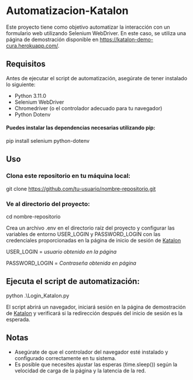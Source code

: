 # Automatizacion-Katalon
Este proyecto tiene como objetivo automatizar la interacción con un formulario web utilizando Selenium WebDriver. En este caso, se utiliza una página de demostración disponible en https://katalon-demo-cura.herokuapp.com/.

## Requisitos
Antes de ejecutar el script de automatización, asegúrate de tener instalado lo siguiente:

- Python 3.11.0
- Selenium WebDriver
- Chromedriver (o el controlador adecuado para tu navegador)
- Python Dotenv

#### Puedes instalar las dependencias necesarias utilizando pip:

pip install selenium python-dotenv


## Uso

### Clona este repositorio en tu máquina local:

git clone https://github.com/tu-usuario/nombre-repositorio.git

### Ve al directorio del proyecto:

cd nombre-repositorio

Crea un archivo .env en el directorio raíz del proyecto y configurar las variables de entorno USER_LOGIN y PASSWORD_LOGIN con las credenciales proporcionadas en la página de inicio de sesión de [Katalon](https://katalon-demo-cura.herokuapp.com/profile.php#login)

USER_LOGIN = _usuario obtenido en la página_

PASSWORD_LOGIN = _Contraseña obtenida en página_

## Ejecuta el script de automatización:

python .\Login_Katalon.py

El script abrirá un navegador, iniciará sesión en la página de demostración de [Katalon](https://katalon-demo-cura.herokuapp.com/) y verificará si la redirección después del inicio de sesión es la esperada.


## Notas

+ Asegúrate de que el controlador del navegador esté instalado y configurado correctamente en tu sistema.
+ Es posible que necesites ajustar las esperas (time.sleep()) según la velocidad de carga de la página y la latencia de la red.

